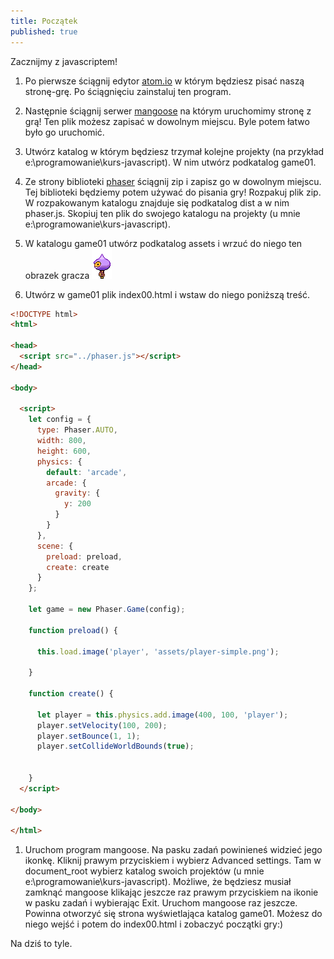 ```yaml
---
title: Początek
published: true
---
```


Zacznijmy z javascriptem!

1. Po pierwsze ściągnij edytor [atom.io](https://atom.io/) w którym będziesz pisać naszą stronę-grę. Po ściągnięciu zainstaluj ten program.

1. Następnie ściągnij serwer [mangoose](https://cesanta.com/binary.html) na którym uruchomimy stronę z grą! Ten plik możesz zapisać w dowolnym miejscu. Byle potem łatwo było  go uruchomić.

1. Utwórz katalog w którym będziesz trzymał kolejne projekty (na przykład e:\programowanie\kurs-javascript). W nim utwórz podkatalog game01.

1. Ze strony biblioteki [phaser](https://github.com/photonstorm/phaser/archive/v3.16.2.zip) ściągnij zip i zapisz go w dowolnym miejscu. Tej biblioteki będziemy potem używać do pisania gry! Rozpakuj plik zip. W rozpakowanym katalogu znajduje się podkatalog dist a w nim phaser.js. Skopiuj ten plik do swojego katalogu na projekty (u mnie e:\programowanie\kurs-javascript).

1. W katalogu game01 utwórz podkatalog assets i wrzuć do niego ten obrazek gracza
![](/assets/kurs-js/game01/player-simple.png)

1. Utwórz w game01 plik index00.html i wstaw do niego poniższą treść.

```html
<!DOCTYPE html>
<html>

<head>
  <script src="../phaser.js"></script>
</head>

<body>

  <script>
    let config = {
      type: Phaser.AUTO,
      width: 800,
      height: 600,
      physics: {
        default: 'arcade',
        arcade: {
          gravity: {
            y: 200
          }
        }
      },
      scene: {
        preload: preload,
        create: create
      }
    };

    let game = new Phaser.Game(config);

    function preload() {

      this.load.image('player', 'assets/player-simple.png');

    }

    function create() {

      let player = this.physics.add.image(400, 100, 'player');
      player.setVelocity(100, 200);
      player.setBounce(1, 1);
      player.setCollideWorldBounds(true);


    }
  </script>

</body>

</html>

```

1. Uruchom program mangoose. Na pasku zadań powinieneś widzieć jego ikonkę. Kliknij prawym przyciskiem i wybierz Advanced settings. Tam w document_root wybierz katalog swoich projektów (u mnie e:\programowanie\kurs-javascript). Możliwe, że będziesz musiał zamknąć mangoose klikając jeszcze raz prawym przyciskiem na ikonie w pasku zadań i wybierając Exit. Uruchom mangoose raz jeszcze. Powinna otworzyć się strona wyświetlająca katalog game01. Możesz do niego wejść i potem do index00.html i zobaczyć początki gry:)



Na dziś to tyle.
